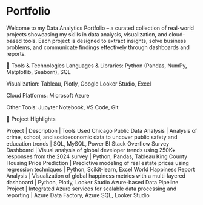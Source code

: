 # Portfolio
Welcome to my Data Analytics Portfolio – a curated collection of real-world projects showcasing my skills in data analysis, visualization, and cloud-based tools. Each project is designed to extract insights, solve business problems, and communicate findings effectively through dashboards and reports.


🧰 Tools & Technologies
Languages & Libraries: Python (Pandas, NumPy, Matplotlib, Seaborn), SQL

Visualization: Tableau, Plotly, Google Looker Studio, Excel

Cloud Platforms: Microsoft Azure

Other Tools: Jupyter Notebook, VS Code, Git



📁 Project Highlights

Project                                      | Description                                                                                     | Tools Used
Chicago Public Data Analysis                 | Analysis of crime, school, and socioeconomic data to uncover public safety and education trends | SQL, MySQL, Power BI
Stack Overflow Survey Dashboard              | Visual analysis of global developer trends using 250K+ responses from the 2024 survey           | Python, Pandas, Tableau
King County Housing Price Prediction         | Predictive modeling of real estate prices using regression techniques                           | Python, Scikit-learn, Excel
World Happiness Report Analysis              | Visualization of global happiness metrics with a multi-layered dashboard                        | Python, Plotly, Looker Studio
Azure-based Data Pipeline Project            | Integrated Azure services for scalable data processing and reporting                            | Azure Data Factory, Azure SQL, Looker Studio



